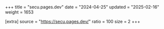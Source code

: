 +++
title = "secu.pages.dev"
date = "2024-04-25"
updated = "2025-02-16"
weight = 1653

[extra]
source = "https://secu.pages.dev/"
ratio = 100
size = 2
+++
